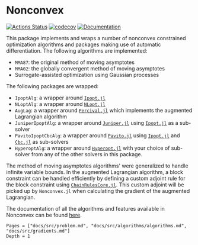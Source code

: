 # Nonconvex

[![Actions Status](https://github.com/mohamed82008/Nonconvex.jl/workflows/CI/badge.svg)](https://github.com/mohamed82008/Nonconvex.jl/actions)
[![codecov](https://codecov.io/gh/mohamed82008/Nonconvex.jl/branch/master/graph/badge.svg)](https://codecov.io/gh/mohamed82008/Nonconvex.jl)
[![Documentation](https://img.shields.io/badge/doc-latest-blue.svg)](https://mohamed82008.github.io/Nonconvex.jl/dev)


This package implements and wraps a number of nonconvex constrained optimization algorithms and packages making use of automatic differentiation. The following algorithms are implemented:
- `MMA87`: the original method of moving asymptotes
- `MMA02`: the globally convergent method of moving asymptotes
- Surrogate-assisted optimization using Gaussian processes

The following packages are wrapped:
- `IpoptAlg`: a wrapper around [`Ipopt.jl`](https://github.com/jump-dev/Ipopt.jl)
- `NLoptAlg`: a wrapper around [`NLopt.jl`](https://github.com/JuliaOpt/NLopt.jl)
- `AugLag`: a wrapper around [`Percival.jl`](https://github.com/JuliaSmoothOptimizers/Percival.jl) which implements the augmented Lagrangian algorithm
- `JuniperIpoptAlg`: a wrapper around [`Juniper.jl`](https://github.com/lanl-ansi/Juniper.jl) using [`Ipopt.jl`](https://github.com/jump-dev/Ipopt.jl) as a sub-solver
- `PavitoIpoptCbcAlg`: a wrapper around [`Pavito.jl`](https://github.com/jump-dev/Pavito.jl) using [`Ipopt.jl`](https://github.com/jump-dev/Ipopt.jl) and [`Cbc.jl`](https://github.com/jump-dev/Cbc.jl) as sub-solvers
- `HyperoptAlg`: a wrapper around [`Hyperopt.jl`](https://github.com/baggepinnen/Hyperopt.jl) with your choice of sub-solver from any of the other solvers in this package.

The method of moving asymptotes algorithms' were generalized to handle infinite variable bounds. In the augmented Lagrangian algorithm, a block constraint can be handled efficiently by defining a custom adjoint rule for the block constraint using [`ChainRulesCore.jl`](https://github.com/JuliaDiff/ChainRulesCore.jl). This custom adjoint will be picked up by `Nonconvex.jl` when calculating the gradient of the augmented Lagrangian.

The documentation of all the algorithms and features available in Nonconvex can be found [here](docs/src/index.md).

```@contents
Pages = ["docs/src/problem.md", "docs/src/algorithms/algorithms.md", "docs/src/gradients.md"]
Depth = 1
```
